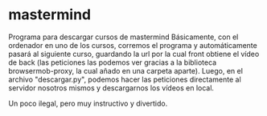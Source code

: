 # mastermind
Programa para descargar cursos de mastermind
Básicamente, con el ordenador en uno de los cursos, corremos el programa y automáticamente pasará al siguiente curso, guardando la url por la cual 
front obtiene el vídeo de back (las peticiones las podemos ver gracias a la biblioteca browsermob-proxy, la cual añado en una carpeta aparte).
Luego, en el archivo "descargar.py", podemos hacer las peticiones directamente al servidor nosotros mismos y descargarnos los vídeos en local.

Un poco ilegal, pero muy instructivo y divertido.

